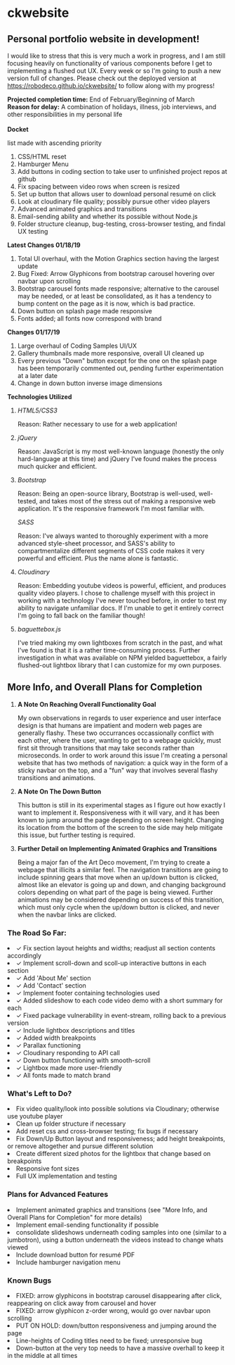 # ckwebsite
## Personal portfolio website in development!

I would like to stress that this is very much a work in progress, and I am still focusing heavily on functionality of various components before I get to implementing a flushed out UX. Every week or so I'm going to push a new version full of changes. Please check out the deployed version at https://robodeco.github.io/ckwebsite/ to follow along with my progress! 

**Projected completion time:** End of February/Beginning of March
<br>
**Reason for delay:** A combination of holidays, illness, job interviews, and other responsibilities in my personal life
<br>
<br>
**Docket**
<p>list made with ascending priority</p>
<ol>
 <li>CSS/HTML reset</li>
 <li>Hamburger Menu</li>
 <li>Add buttons in coding section to take user to unfinished project repos at github</li>
 <li>Fix spacing between video rows when screen is resized</li>
 <li>Set up button that allows user to download personal resumé on click</li>
 <li>Look at cloudinary file quality; possibly pursue other video players</li>
 <li>Advanced animated graphics and transitions</li>
 <li>Email-sending ability and whether its possible without Node.js</li>
 <li>Folder structure cleanup, bug-testing, cross-browser testing, and findal UX testing</li>
</ol>
 
**Latest Changes 01/18/19**
<ol>
 <li>Total UI overhaul, with the Motion Graphics section having the largest update</li>
 <li>Bug Fixed: Arrow Glyphicons from bootstrap carousel hovering over navbar upon scrolling</li>
 <li>Bootstrap carousel fonts made responsive; alternative to the carousel may be needed, or at least be consolidated, as it has a tendency to bump content on the page as it is now, which is bad practice.</li>
 <li>Down button on splash page made responsive</li>
 <li>Fonts added; all fonts now correspond with brand</li>
</ol>

**Changes 01/17/19**
<ol>
 <li>Large overhaul of Coding Samples UI/UX</li>
 <li>Gallery thumbnails made more responsive, overall UI cleaned up</li>
 <li>Every previous "Down" button except for the one on the splash page has been temporarily commented out, pending further experimentation at a later date</li>
 <li>Change in down button inverse image dimensions</li>
</ol>

**Technologies Utilized**
<ol>
 <li><i>HTML5/CSS3</i>
  <p>Reason: Rather necessary to use for a web application!</p>
 </li> 
 <li><i>jQuery</i>
  <p>Reason: JavaScript is my most well-known language (honestly the only hard-language at this time) and jQuery I've found makes the process much quicker and efficient.</p>
 </li>
 <li><i>Bootstrap</i>
  <p>Reason: Being an open-source library, Bootstrap is well-used, well-tested, and takes most of the stress out of making a responsive web application. It's the responsive framework I'm most familiar with.</p> 
 </li><i>SASS</i>
 <p>Reason: I've always wanted to thoroughly experiment with a more advanced style-sheet processor, and SASS's ability to compartmentalize different segments of CSS code makes it very powerful and efficient. Plus the name alone is fantastic.</p>
 </li>
 <li><i>Cloudinary</i>
  <p>Reason: Embedding youtube videos is powerful, efficient, and produces quality video players. I chose to challenge myself with this project in working with a technology I've never touched before, in order to test my ability to navigate unfamiliar docs. If I'm unable to get it entirely correct I'm going to fall back on the familiar though!</p>
 </li>
 <li><i>baguettebox.js</i>
  <p>I've tried making my own lightboxes from scratch in the past, and what I've found is that it is a rather time-consuming process. Further investigation in what was available on NPM yielded baguettebox, a fairly flushed-out lightbox library that I can customize for my own purposes.</p>
 </li>
</ol>

## More Info, and Overall Plans for Completion

<ol>
 <li><strong>A Note On Reaching Overall Functionality Goal</strong></li>
    <p>My own observations in regards to user experience and user interface design is that humans are impatient and modern web pages are generally flashy. These two occurrances occassionally conflict with each other, where the user, wanting to get to a webpage quickly, must first sit through transitions that may take seconds rather than microseconds. In order to work around this issue I'm creating a personal website that has two methods of navigation: a quick way in the form of a sticky navbar on the top, and a "fun" way that involves several flashy transitions and animations.</p>
 <li><strong>A Note On The Down Button</strong></li>
    <p>This button is still in its experimental stages as I figure out how exactly I want to implement it. Responsiveness with it will vary, and it has been known to jump around the page depending on screen height. Changing its location from the bottom of the screen to the side may help mitigate this issue, but further testing is required. 
     <li><strong>Further Detail on Implementing Animated Graphics and Transitions</strong></li>
    <p>Being a major fan of the Art Deco movement, I'm trying to create a webpage that illicits a similar feel. The navigation transitions are going to include spinning gears that move when an up/down button is clicked, almost like an elevator is going up and down, and changing background colors depending on what part of the page is being viewed. Further animations may be considered depending on success of this transition, which must only cycle when the up/down button is clicked, and never when the navbar links are clicked.</p>
</ol>

### The Road So Far:

<li>✓ Fix section layout heights and widths; readjust all section contents accordingly</li>
<li>✓ Implement scroll-down and scoll-up interactive buttons in each section</li>
<li>✓ Add 'About Me' section </li>
<li>✓ Add 'Contact' section </li>
<li>✓ Implement footer containing technologies used</li>
<li>✓ Added slideshow to each code video demo with a short summary for each</li>
<li>✓ Fixed package vulnerability in event-stream, rolling back to a previous version</li>
<li>✓ Include lightbox descriptions and titles</li>
<li>✓ Added width breakpoints</li>
<li>✓ Parallax functioning</li>
<li>✓ Cloudinary responding to API call</li>
<li>✓ Down button functioning with smooth-scroll</li>
<li>✓ Lightbox made more user-friendly</li>
<li>✓ All fonts made to match brand</li>

### What's Left to Do?
<li>Fix video quality/look into possible solutions via Cloudinary; otherwise use youtube player</li>
<li>Clean up folder structure if necessary</li>
<li>Add reset css and cross-browser testing; fix bugs if necessary</li>
<li>Fix Down/Up Button layout and responsiveness; add height breakpoints, or remove altogether and pursue different solution</li>
<li>Create different sized photos for the lightbox that change based on breakpoints</li>
<li>Responsive font sizes</li>
<li>Full UX implementation and testing</li>

### Plans for Advanced Features
<li>Implement animated graphics and transitions (see "More Info, and Overall Plans for Completion" for more details)</li>
<li>Implement email-sending functionality if possible</li>
<li>consolidate slideshows underneath coding samples into one (similar to a jumbotron), using a button underneath the videos instead to change whats viewed</li>
<li>Include download button for resumé PDF</li>
<li>Include hamburger navigation menu</li>


### Known Bugs
<li>FIXED: arrow glyphicons in bootstrap carousel disappearing after click, reappearing on click away from carousel and hover</li>
<li>FIXED: arrow glyphicon z-order wrong, would go over navbar upon scrolling</li>
<li>PUT ON HOLD: down/button responsiveness and jumping around the page</li>
<li>Line-heights of Coding titles need to be fixed; unresponsive bug</li>
<li>Down-button at the very top needs to have a massive overhall to keep it in the middle at all times</li>

